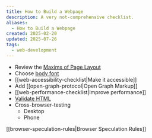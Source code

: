 ```yaml
---
title: How to Build a Webpage
description: A very not-comprehensive checklist.
aliases:
  - How to Build a Webpage
created: 2025-02-20
updated: 2025-07-26
tags:
  - web-development
---
```


- Review the [Maxims of Page Layout](https://practicaltypography.com/maxims-of-page-layout.html)
- Choose [body font](https://practicaltypography.com/body-text.html)
- [[web-accessibility-checklist|Make it accessible]]
- Add [[open-graph-protocol|Open Graph Markup]]
- [[web-performance-checklist|Improve performance]]
- [Validate HTML](https://validator.w3.org)
- Cross-browser-testing
	- Desktop
	- Phone

[[browser-speculation-rules|Browser Speculation Rules]]
